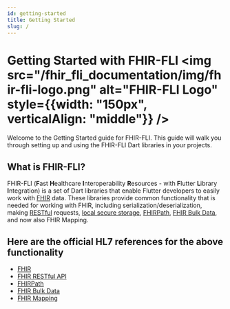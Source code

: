 ```yaml
---
id: getting-started
title: Getting Started
slug: /
---
```


# Getting Started with FHIR-FLI <img src="/fhir_fli_documentation/img/fhir-fli-logo.png" alt="FHIR-FLI Logo" style={{width: "150px", verticalAlign: "middle"}} />

Welcome to the Getting Started guide for FHIR-FLI. This guide will walk you through setting up and using the FHIR-FLI Dart libraries in your projects.

## What is FHIR-FLI?

FHIR-FLI (<b>F</b>ast <b>H</b>ealthcare <b>I</b>nteroperability <b>R</b>esources - with <b>F</b>lutter <b>L</b>ibrary <b>I</b>ntegration) is a set of Dart libraries that enable Flutter developers to easily work with [FHIR](docs/core/fhir_r4) data. These libraries provide common functionality that is needed for working with FHIR, including serialization/deserialization, making [RESTful](docs/at_rest/fhir_r4_at_rest) requests, [local secure storage](docs/fhir_r4_db), [FHIRPath](docs/fhir_r4_path), [FHIR Bulk Data](docs/fhir_r4_bulk), and now also FHIR Mapping. 

## Here are the official HL7 references for the above functionality
- [FHIR](https://www.hl7.org/fhir/overview.html)
- [FHIR RESTful API](https://www.hl7.org/fhir/http.html)
- [FHIRPath](https://hl7.org/fhirpath/N1/)
- [FHIR Bulk Data](https://build.fhir.org/ig/HL7/bulk-data/)
- [FHIR Mapping](https://build.fhir.org/mapping-language.html)
